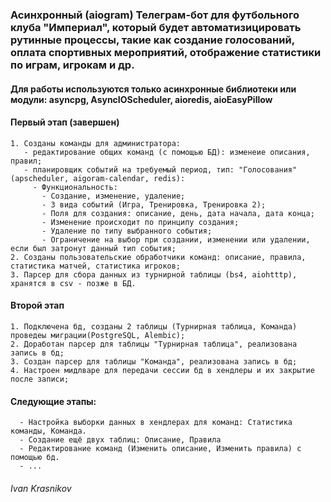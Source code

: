 ### Асинхронный (aiogram) Телеграм-бот для футбольного клуба "Империал", который будет автоматизицировать рутинные процессы, такие как создание голосований, оплата спортивных мероприятий, отображение статистики по играм, игрокам и др. 
#### Для работы используются только асинхронные библиотеки или модули: asyncpg, AsyncIOScheduler, aioredis, aioEasyPillow

#### Первый этап (завершен)
```
1. Созданы команды для администратора:
   - редактирование общих команд (c помощью БД): изменеие описания, правил;
   - планировщик событий на требуемый период, тип: "Голосования" (apscheduler, aigoram-calendar, redis):
     - Функциональность:
       - Создание, изменение, удаление;
       - 3 вида событий (Игра, Тренировка, Тренировка 2);
       - Поля для создания: описание, день, дата начала, дата конца;
       - Изменение происходит по принципу создания;
       - Удаление по типу выбранного события;
       - Ограничение на выбор при создании, изменении или удалении, если был затронут данный тип события;
2. Созданы пользовательские обработчики команд: описание, правила, статистика матчей, статистика игроков;
3. Парсер для сбора данных из турнирной таблицы (bs4, aiohtttp), хранятся в csv - позже в БД.
```
#### Второй этап
```
1. Подключена бд, созданы 2 таблицы (Турнирная таблица, Команда) проведеы миграции(PostgreSQL, Alembic);
2. Доработан парсер для таблицы "Турнирная таблица", реализована запись в бд;
3. Создан парсер для таблицы "Команда", реализована запись в бд;
4. Настроен мидлваре для передачи сессии бд в хендлеры и их закрытие после записи;
```
#### Следующие этапы:
```
  - Настройка выборки данных в хендлерах для команд: Статистика команды, Команда.
  - Создание ещё двух таблиц: Описание, Правила
  - Редактирование команд (Изменить описание, Изменить правила) с помощью бд.
  - ...
```

###### Ivan Krasnikov